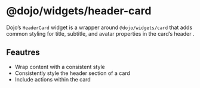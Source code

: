 <span class="citation" data-cites="dojo/widgets/header-card"><span class="citation" data-cites="dojo/widgets/header-card"><span class="citation" data-cites="dojo/widgets/header-card">@dojo/widgets/header-card</span></span></span>
=====================================================================================================================================================================================================================================

Dojo’s `HeaderCard` widget is a wrapper around `@dojo/widgets/card` that adds common styling for title, subtitle, and avatar properties in the card’s header .

Feautres
--------

-   Wrap content with a consistent style
-   Consistently style the header section of a card
-   Include actions within the card
